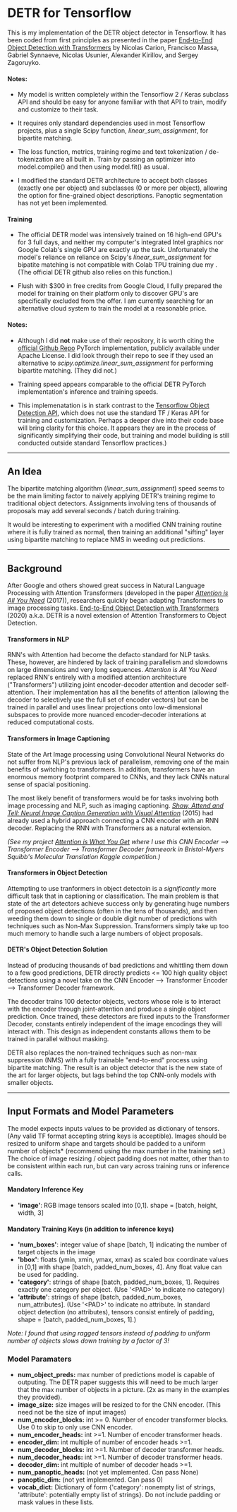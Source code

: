 # DETR for Tensorflow

This is my implementation of the DETR object detector in Tensorflow. It has been coded from first principles as presented in the paper [End-to-End Object Detection with Transformers](https://ai.facebook.com/research/publications/end-to-end-object-detection-with-transformers) by Nicolas Carion, Francisco Massa, Gabriel Synnaeve, Nicolas Usunier, Alexander Kirillov, and Sergey Zagoruyko.

#### Notes:

- My model is written completely within the Tensorflow 2 / Keras subclass API and should be easy for anyone familiar with that API to train, modify and customize to their task.

- It requires only standard dependencies used in most Tensorflow projects, plus a single Scipy function, *linear_sum_assignment*, for bipartite matching.

- The loss function, metrics, training regime and text tokenization / de-tokenization are all built in. Train by passing an optimizer into model.compile() and then using model.fit() as usual.

- I modified the standard DETR architecture to accept both classes (exactly one per object) and subclasses (0 or more per object), allowing the option for fine-grained object descriptions. Panoptic segmentation has not yet been implemented.


####  Training

- The official DETR model was intensively trained on 16 high-end GPU's for 3 full days, and neither my computer's integrated Intel graphics nor Google Colab's single GPU are exactly up the task. Unfortunately the model's reliance on reliance on Scipy's *linear_sum_assignment* for bipatite matching is not compatible with Colab TPU training due my . (The official DETR github also relies on this function.)

- Flush with $300 in free credits from Google Cloud, I fully prepared the model for training on their platform only to discover GPU's are specifically excluded from the offer. I am currently searching for an alternative cloud system to train the model at a reasonable price.

#### Notes:
- Although I did **not** make use of their repository, it is worth citing the [official Github Repo](https://github.com/facebookresearch/detr/tree/master) PyTorch implementation, publicly available under Apache License. I did look through their repo to see if they used an alternative to *scipy.optimize.linear_sum_assignment* for performing bipartite matching. (They did not.) 

- Training speed appears comparable to the official DETR PyTorch implementation's inference and training speeds.

- This implemenatation is in stark contrast to the [Tensorflow Object Detection API](https://github.com/tensorflow/models/tree/master/research/object_detection), which does not use the standard TF / Keras API for training and customization. Perhaps a deeper dive into their code base will bring clarity for this choice. It appears they are in the process of significantly simplifying their code, but training and model building is still conducted outside standard Tensorflow practices.)

----

## An Idea

The bipartite matching algorithm (*linear_sum_assignment*) speed seems to be the main limiting factor to naively applying DETR's training regime to traditional object detectors. Assignments involving tens of thousands of proposals may add several seconds / batch during training.

It would be interesting to experiment with a modified CNN training routine where it is fully trained as normal, then training an additional "sifting" layer using bipartite matching to replace NMS in weeding out predictions.

----

##  Background

After Google and others showed great success in Natural Language Processing with Attention Transformers (developed in the paper [*Attention is All You Need*](https://papers.nips.cc/paper/2017/file/3f5ee243547dee91fbd053c1c4a845aa-Paper.pdf) (2017)), researchers quickly began adapting Transformers to image processing tasks. [End-to-End Object Detection with Transformers](https://ai.facebook.com/research/publications/end-to-end-object-detection-with-transformers) (2020) a.k.a. DETR is a novel extension of Attention Transformers to Object Detection.

#### Transformers in NLP

RNN's with Attention had become the defacto standard for NLP tasks. These, however, are hindered by lack of training parallelism and slowdowns on large dimensions and very long sequences. *Attention is All You Need* replaced RNN's entirely with a modified attention architecture ("Transformers") utilizing joint encoder-decoder attention and decoder self-attention. Their implementation has all the benefits of attention (allowing the decoder to selectively use the full set of encoder vectors) but can be trained in parallel and uses linear projections onto low-dimensional subspaces to provide more nuanced encoder-decoder interations at reduced computational costs.

#### Transformers in Image Captioning

State of the Art Image processing using Convolutional Neural Networks do not suffer from NLP's previous lack of parallelism, removing one of the main benefits of switching to transformers. In addition, transformers have an enormous memory footprint compared to CNNs, and they lack CNNs natural sense of spacial positioning.

The most likely benefit of transformers would be for tasks involving both image processing and NLP, such as imaging captioning. [*Show, Attend and Tell: Neural Image Caption Generation with Visual Attention*](https://proceedings.mlr.press/v37/xuc15.pdf) (2015) had already used a hybrid approach connecting a CNN encoder with an RNN decoder. Replacing the RNN with Transformers as a natural extension.

*(See my project [Attention is What You Get](https://github.com/mvenouziou/Project-Attention-Is-What-You-Get) where I use this CNN Encoder --> Transformer Encoder --> Transformer Decoder frameeork in Bristol-Myers Squibb's Molecular Translation Kaggle competition.)*

#### Transformers in Object Detection

Attempting to use tranformers in object detectoin is a *significantly* more difficult task that in captioning or classification. The main problem is that state of the art detectors achieve success only by generating huge numbers of proposed object detections (often in the tens of thousands), and then weeding them down to single or double digit number of predictions with techniques such as Non-Max Suppression. Transformers simply take up too much memory to handle such a large numbers of object proposals.

#### DETR's Object Detection Solution

Instead of producing thousands of bad predictions and whittling them down to a few good predictions, DETR directly predicts <= 100 high quality object detections using a novel take on the CNN Encoder --> Transformer Encoder --> Transformer Decoder framework.

The decoder trains 100 detector objects, vectors whose role is to interact with the encoder through joint-attention and produce a single object prediction. Once trained, these detectors are fixed inputs to the Transformer Decoder, constants entirely independent of the image encodings they will interact with. This design as independent constants allows them to be trained in parallel without masking.

DETR also replaces the non-trained techniques such as non-max suppression (NMS) with a fully trainable "end-to-end" process using bipartite matching. The result is an object detector that is the new state of the art for larger objects, but lags behind the top CNN-only models with smaller objects.


----
## Input Formats and Model Parameters

The model expects inputs values to be provided as dictionary of tensors. (Any valid TF format accepting string keys is acceptible). Images should be resized to uniform shape and targets should be padded to a uniform number of objects* (recommend using the max number in the training set.) The choice of image resizing / object padding does not matter, other than to be consistent within each run, but can vary across training runs or inference calls.

#### Mandatory Inference Key
- **'image'**: RGB image tensors scaled into [0,1]. shape = [batch, height, width, 3]

#### Mandatory Training Keys (in addition to inference keys)
- **'num_boxes'**: integer value of shape [batch, 1] indicating the number of target objects in the image
- **'bbox'**: floats (ymin, xmin, ymax, xmax) as scaled box coordinate values in [0,1] with shape [batch, padded_num_boxes, 4]. Any float value can be used for padding.
- **'category'**: strings of shape [batch, padded_num_boxes, 1]. Requires exactly one category per object. (Use '\<PAD\>' to indicate no category)
- **'attribute'**: strings of shape [batch, padded_num_boxes, num_attributes]. (Use '\<PAD\>' to indicate no attribute. In standard object detection (no attributes), tensors consist entirely of padding, shape = [batch, padded_num_boxes, 1].)

*Note: I found that using ragged tensors instead of padding to uniform number of objects slows down training by a factor of 3!*

### Model Paramaters

- **num_object_preds:** max number of predictions model is capable of outputing. The DETR paper suggests this will need to be much larger that the max number of objects in a picture. (2x as many in the examples they provided).
- **image_size:** size images will be resized to for the CNN encoder. (This need not be the size of input images)
- **num_encoder_blocks:** int >= 0. Number of encoder transformer blocks. Use 0 to skip to only use CNN encoder.
- **num_encoder_heads:** int >=1. Number of encoder transformer heads.
- **encoder_dim:** int multiple of number of encoder heads >=1.
- **num_decoder_blocks:** int >=1. Number of decoder transformer heads.
- **num_decoder_heads:** int >=1. Number of decoder transformer heads.
- **decoder_dim:** int multiple of number of decoder heads >=1.
- **num_panoptic_heads:** (not yet implemented. Can pass None)
- **panoptic_dim:** (not yet implemented. Can pass 0)
- **vocab_dict:** Dictionary of form {'category': nonempty list of strings, 'attribute': potentially empty list of strings}. Do not include padding or mask values in these lists.
